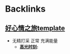 
# Backlinks
## [好心情之旅template](好心情之旅template.md)
- 无精打采                正常                  充满能量
    - **[高光时刻](高光时刻.md):**

